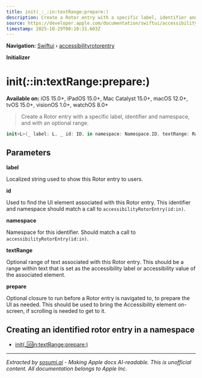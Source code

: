 ```yaml
---
title: init(_:_:in:textRange:prepare:)
description: Create a Rotor entry with a specific label, identifier and namespace, and with an optional range.
source: https://developer.apple.com/documentation/swiftui/accessibilityrotorentry/init(_:_:in:textrange:prepare:)
timestamp: 2025-10-29T00:10:31.603Z
---
```


**Navigation:** [Swiftui](/documentation/swiftui) › [accessibilityrotorentry](/documentation/swiftui/accessibilityrotorentry)

**Initializer**

# init(_:_:in:textRange:prepare:)

**Available on:** iOS 15.0+, iPadOS 15.0+, Mac Catalyst 15.0+, macOS 12.0+, tvOS 15.0+, visionOS 1.0+, watchOS 8.0+

> Create a Rotor entry with a specific label, identifier and namespace, and with an optional range.

```swift
init<L>(_ label: L, _ id: ID, in namespace: Namespace.ID, textRange: Range<String.Index>? = nil, prepare: @escaping () -> Void = {}) where L : StringProtocol
```

## Parameters

**label**

Localized string used to show this Rotor entry to users.



**id**

Used to find the UI element associated with this Rotor entry. This identifier and namespace should match a call to `accessibilityRotorEntry(id:in)`.



**namespace**

Namespace for this identifier. Should match a call to `accessibilityRotorEntry(id:in)`.



**textRange**

Optional range of text associated with this Rotor entry. This should be a range within text that is set as the accessibility label or accessibility value of the associated element.



**prepare**

Optional closure to run before a Rotor entry is navigated to, to prepare the UI as needed. This should be used to bring the Accessibility element on-screen, if scrolling is needed to get to it.



## Creating an identified rotor entry in a namespace

- [init(_:id:in:textRange:prepare:)](/documentation/swiftui/accessibilityrotorentry/init(_:id:in:textrange:prepare:))

---

*Extracted by [sosumi.ai](https://sosumi.ai) - Making Apple docs AI-readable.*
*This is unofficial content. All documentation belongs to Apple Inc.*
